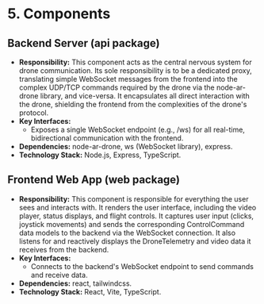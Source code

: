 # **5\. Components**

## **Backend Server (api package)**

* **Responsibility:** This component acts as the central nervous system for drone communication. Its sole responsibility is to be a dedicated proxy, translating simple WebSocket messages from the frontend into the complex UDP/TCP commands required by the drone via the node-ar-drone library, and vice-versa. It encapsulates all direct interaction with the drone, shielding the frontend from the complexities of the drone's protocol.  
* **Key Interfaces:**  
  * Exposes a single WebSocket endpoint (e.g., /ws) for all real-time, bidirectional communication with the frontend.  
* **Dependencies:** node-ar-drone, ws (WebSocket library), express.  
* **Technology Stack:** Node.js, Express, TypeScript.

## **Frontend Web App (web package)**

* **Responsibility:** This component is responsible for everything the user sees and interacts with. It renders the user interface, including the video player, status displays, and flight controls. It captures user input (clicks, joystick movements) and sends the corresponding ControlCommand data models to the backend via the WebSocket connection. It also listens for and reactively displays the DroneTelemetry and video data it receives from the backend.  
* **Key Interfaces:**  
  * Connects to the backend's WebSocket endpoint to send commands and receive data.  
* **Dependencies:** react, tailwindcss.  
* **Technology Stack:** React, Vite, TypeScript.
